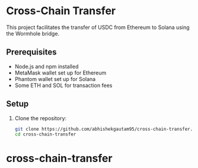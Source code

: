# Cross-Chain Transfer

This project facilitates the transfer of USDC from Ethereum to Solana using the Wormhole bridge.

## Prerequisites

- Node.js and npm installed
- MetaMask wallet set up for Ethereum
- Phantom wallet set up for Solana
- Some ETH and SOL for transaction fees

## Setup

1. Clone the repository:
   ```bash
   git clone https://github.com/abhishekgautam95/cross-chain-transfer.git
   cd cross-chain-transfer
# cross-chain-transfer
